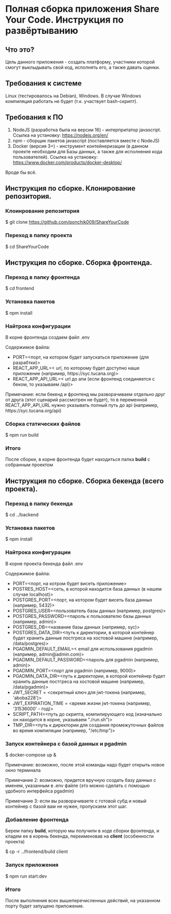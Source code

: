 # Полная сборка приложения Share Your Code. Инструкция по развёртыванию

## Что это?

Цель данного приложения - создать платформу, участники которой смогут выклыдывать свой код, исполнять его, а также давать оценки.

## Требования к системе

Linux (тестировалось на Debian), Windows. В случае Windows компиляция работать не будет (т.к. участвует bash-скрипт).

## Требования к ПО

1. NodeJS (разработка была на версии 16) - интерпритатор javascript. Ссылка на установку: https://nodejs.org/en/
2. npm - сборщик пакетов javascript (поставляется вместе с NodeJS)
3. Docker (версия 3+) - инструмент контейнеризации (в данном проекте необходим для Базы данных, а также для исполнения кода пользователей). Ссылка на установку: https://www.docker.com/products/docker-desktop/

Вроде бы всё.

## Инструкция по сборке. Клонирование репозитория.

### Клоинрование репозитория
$ git clone https://github.com/ponchik009/ShareYourCode

### Переход в папку проекта
$ cd ShareYourCode

## Инструкция по сборке. Сборка фронтенда.

### Переход в папку фронтенда
$ cd frontend

### Установка пакетов
$ npm install

### Найтрока конфигурации
<p>В корне фронтенда создаем файл .env</p>
<p>Содержимое файла:</p>
<ul>
  <li>PORT=<порт, на котором будет запускаться приложение (для разрабтки)></li>
  <li>REACT_APP_URL=< url, по которому будет доступно наше приложение (например, https://syc.tucana.org)></li>
  <li>REACT_APP_API_URL=< url до апи (если фронтенд соединяется с беком, то указываем /api)></li>
</ul>

<p>Примечание: если бекенд и фронтенд мы разворачиваем отдельно друг от друга (этот сценарий рассмотрен не будет), то в переменной REACT_APP_API_URL нужно указывать полный путь до api (например, https://syc.tucana.org/api) 

### Сборка статических файлов
$ npm run build

###  Итого
После сборки, в корне фронтенда будет находиться папка <b>build</b> с собранным проектом

## Инструкция по сборке. Сборка бекенда (всего проекта).

### Переход в папку бекенда
$ cd ../backend

### Установка пакетов
$ npm install

### Найтрока конфигурации
<p>В корне проекта бекенда файл .env</p>
<p>Содержимое файла:</p>
<ul>
  <li>PORT=<порт, на котром будет висеть приложение></li>
  <li>POSTRES_HOST=<сеть, в которой находится база данных (в нашем случае localhost)></li>
  <li>POSTGRES_PORT=<порт, на котором будет висеть база данных (например, 5432)></li>
  <li>POSTGRES_USER=<пользователь базы данных (например, postgres)></li>
  <li>POSTGRES_PASSWORD=<пароль к пользователю базы данных (например, admin)></li>
  <li>POSTGRES_DB=<название базы данных (например, syc)></li>
  <li>POSTGRES_DATA_DIR=<путь к директории, в которой контейнер будет хранить данные постгреса на хостовой машине (например, /data/postgres)></li>
  <li>PGADMIN_DEFAULT_EMAIL=< email для использования pgadmin (например, admin@admin.com)></li>
  <li>PGADMIN_DEFAULT_PASSWORD=<пароль для pgadmin (например, admin)></li>
  <li>PGADMIN_PORT=<порт для pgadmin (например, 9000)></li>
  <li>PGADMIN_DATA_DIR=<путь к директории, в которой контейнер будет хранить данные постгреса на хостовой машине (например, /data/pgadmin)></li>
  <li>JWT_SECRET = <секретный ключ для jwt-токена (например, 'aboba228')></li>
  <li>JWT_EXPIRATION_TIME = <время жизни jwt-токена (например, '31536000' - год)></li>
  <li>SCRIPT_PATH=<путь до скрипта, компилирующего код (изначально он находится в корне, указываем "./run.sh")></li>
  <li>TMP_DIR=<путь к директории для создания промежуточных файлов во время компиляции (например, "/etc/tmp")></li>
</ul>

### Запуск контейнера с базой данных и pgadmin
$ docker-compose up &

<p>Примечание: возможно, после этой команды надо будет открыть новое окно терминала</p>
<p>Примечание 2: возможно, придется вручную создать базу данных с именем, указанным в .env файле (это можно сделать с помощью удобного интерфейса pgadmin)</p>
<p>Примечание 3: если вы разворачиваете с готовой субд и новый контейнер с базой вам не нужен, пропускаем этот шаг.</p>

###  Добавление фронтенда
<p>Берем папку <b>build</b>, которую мы получили в ходе сборки фронтенда, и кладем ее в корень бекенда, переименовав на <b>client</b> (особенности проекта)</p>
$ cp -r ../frontend/build client

### Запуск приложения
$ npm run start:dev

### Итого
После выполнения всех вышеперечисленных действий, на указанном порту будет запущено приложение.
